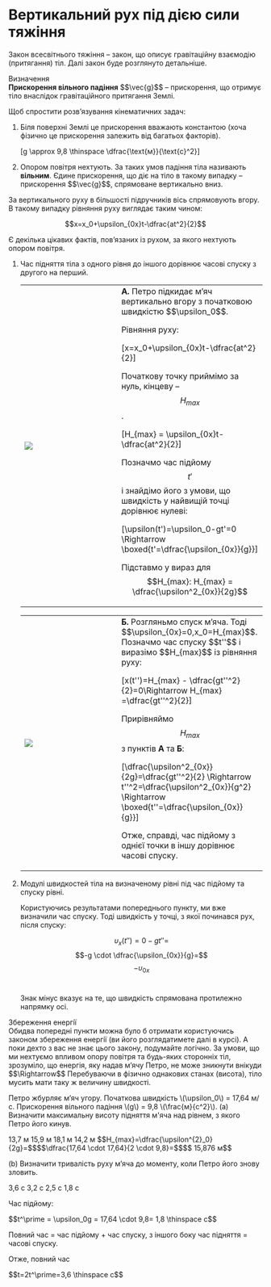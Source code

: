 # Вертикальний рух пiд дiєю сили тяжiння

<span class="p1">Закон всесвiтнього тяжiння</span> – закон, що описує гравiтацiйну взаємодiю (притягання) тiл. Далі закон буде розглянуто детальніше.

<div class="eoz-wrap">
<span class="eoz">Визначення</span>
<div class="eoz-text">
<b>Прискорення вiльного падiння</b> $$\vec{g}$$ – прискорення, що отримує тiло внаслiдок
гравiтацiйного притягання Землi.
<p></p>

Щоб спростити розв’язування кiнематичних задач:
<ol>
<li>Бiля поверхнi Землi це прискорення вважають константою (хоча фiзично це прискорення залежить вiд багатьох факторiв).</li>

\[g \approx 9,8 \thinspace \dfrac{\text{м}}{\text{c}^2}\]

<li>Опором повiтря нехтують. За таких умов падiння тiла називають <b>вiльним</b>. Єдине прискорення, що дiє на тiло в такому випадку – прискорення $$\vec{g}$$, спрямоване вертикально вниз.</li>
</ol>
</div>
</div>

За вертикального руху в бiльшостi пiдручникiв вiсь спрямовують вгору. В такому випадку рiвняння руху виглядає таким чином:

<div align="center">$$x=x_0+\upsilon_{0x}t-\dfrac{at^2}{2}$$</div>

Є декiлька цiкавих фактiв, пов’язаних із рухом, за якого нехтують опором повiтря.

<ol>
<li><p1>Час пiдняття тiла з одного рiвня до iншого дорiвнює часові спуску з другого на перший.</p1>
<table style="width:100%"><tr border ="0"><td><img class="image"  src="https://rawgit.com/chudaol/ed-era-book-physics/master/images/chapter_2/8.svg" /></td><td width="60%"><b>А.</b> Петро пiдкидає м’яч вертикально вгору з початковою швидкiстю $$\upsilon_0$$. 

Рiвняння руху:

\[x=x_0+\upsilon_{0x}t-\dfrac{at^2}{2}\] 

Початкову точку приймімо за нуль, кiнцеву – $$H_{max}$$.

\[H_{max} = \upsilon_{0x}t-\dfrac{at^2}{2}\]

Позначмо час пiдйому $$t'$$ i знайдімо його з умови, що швидкість у найвищій точці дорівнює нулеві:

\[\upsilon(t')=\upsilon_0-gt'=0 \Rightarrow \boxed{t'=\dfrac{\upsilon_{0x}}{g}}\]

Підставмо у вираз для $$H_{max}: H_{max} = \dfrac{\upsilon^2_{0x}}{2g}$$</td></tr></table>
<table style="width:100%"><tr><td><img class="image"  src="https://rawgit.com/chudaol/ed-era-book-physics/master/images/chapter_2/9.svg" /></td><td width="60%" border="0"><b>Б.</b> Розгляньмо спуск м’яча. Тодi $$\upsilon_{0x}=0,x_0=H_{max}$$. Позначмо час спуску $$t''$$ i виразімо $$H_{max}$$ iз рiвняння руху:

\[x(t'')=H_{max} - \dfrac{gt''^2}{2}=0\Rightarrow H_{max} =\dfrac{gt''^2}{2}\]

Прирiвняймо $$H_{max}$$ з пунктiв <b>А</b> та <b>Б</b>:

\[\dfrac{\upsilon^2_{0x}}{2g}=\dfrac{gt''^2}{2} \Rightarrow t''^2=\dfrac{\upsilon^2_{0x}}{g^2} \Rightarrow \boxed{t''=\dfrac{\upsilon_{0x}}{g}}\]

Отже, справдi, час пiдйому з однiєї точки в iншу дорiвнює часові спуску.</td></tr></table></li>

<li><p1>Модулi швидкостей тiла на визначеному рiвнi пiд час пiдйому та спуску рiвнi.</p1>

Користуючись результатами попереднього пункту, ми вже визначили час спуску. Тодi швидкiсть у точцi, з якої починався рух, пiсля спуску:

$$\upsilon_x(t'')=0-gt''=$$$$-g \cdot \dfrac{\upsilon_{0x}}{g}=$$$$ -\upsilon_{0x}$$
<br>

Знак мiнус вказує на те, що швидкiсть спрямована протилежно напрямку осi.</li>

</ol>

<div class="add-wrap">
<span class="add">Збереження енергiї</span>
<div class="add-text">
Обидва попереднi пункти можна було б отримати користуючись законом збереження енергiї (ви його розглядатимете далi в курсi). А поки дехто з вас не знає цього закону, подумайте логічно. За умови, що ми нехтуємо впливом опору повiтря та будь-яких стороннiх тiл, зрозуміло, що енергiя, яку надав м’ячу Петро, не може зникнути внiкуди $$\Rightarrow$$ Перебуваючи в фiзично однакових станах (висота), тіло мусить мати таку ж величину швидкості.
</div>
</div>

<quiz correctLabel="correct!" incorrectLabel="incorrect!" checkLabel="check ansert">
<question>
<p>Петро жбурляє м’яч угору. Початкова швидкiсть \(\upsilon_0\) = 17,64 м/с. Прискорення вiльного падiння \(g\) = 9,8 \(\frac{м}{с^2}\). (a) Визначити максимальну висоту пiдняття м'яча над рiвнем, з якого Петро його кинув.</p>
<answer> 13,7 м</answer>
<answer correct> 15,9 м</answer>
<answer> 18,1 м</answer>
<answer> 14,2 м</answer>
<explanation>
$$H_{max}=\dfrac{\upsilon^{2}_0}{2g}=$$$$\dfrac{17,64 \cdot 17,64}{2 \cdot 9,8}=$$$$ 15,876 м$$
</explanation>
</question>

<question>
<p>(b) Визначити тривалість руху м’яча до моменту, коли Петро його знову зловить.</p>
<answer correct> 3,6 c</answer>
<answer> 3,2 c</answer>
<answer> 2,5 c</answer>
<answer> 1,8 c</answer>
<explanation>
<p>Час пiдйому:</p>
$$t^\prime = \upsilon_0g = 17,64 \cdot 9,8= 1,8 \thinspace c$$
<p>Повний час = час пiдйому + час спуску, з iншого боку час пiдняття = часові спуску.</p>
<p>Отже, повний час</p>
<p>$$t=2t^\prime=3,6 \thinspace c$$</p>
</explanation>
</question>
</quiz>

